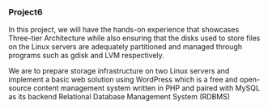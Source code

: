 ### Project6
In this project, we will have the hands-on experience that showcases Three-tier Architecture while also ensuring that the disks used to store files on the Linux servers are adequately partitioned and managed through programs such as gdisk and LVM respectively.

We are to prepare storage infrastructure on two Linux servers and implement a basic web solution using WordPress which is a free and open-source content management system written in PHP and paired with MySQL as its backend Relational Database Management System (RDBMS)
